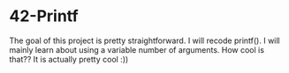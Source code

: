 # 42-Printf
The goal of this project is pretty straightforward. I will recode printf(). I will mainly learn about using a variable number of arguments. How cool is that?? It is actually pretty cool  :))
